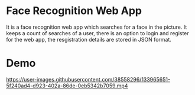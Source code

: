 # Face Recognition Web App
It is a face recognition web app which searches for a face in the picture. It keeps a count of searches of a user, there is an option to login and register for the web app, the resgistration details are stored in JSON format.

# Demo

https://user-images.githubusercontent.com/38558296/133965651-5f240ad4-d923-402a-86de-0eb5342b7059.mp4

